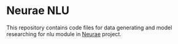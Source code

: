 # Neurae NLU
This repository contains code files for data generating and model researching for nlu module in [Neurae](https://github.com/neurae) project.